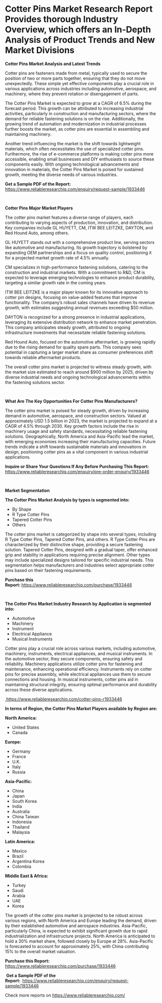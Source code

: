 <p><h1>Cotter Pins Market Research Report Provides thorough Industry Overview, which offers an In-Depth Analysis of Product Trends and New Market Divisions</h1></p><p><strong>Cotter Pins Market Analysis and Latest Trends</strong></p>
<p><p>Cotter pins are fasteners made from metal, typically used to secure the position of two or more parts together, ensuring that they do not move unexpectedly. These simple yet effective components play a crucial role in various applications across industries including automotive, aerospace, and machinery, where they prevent rotation or disengagement of parts.</p><p>The Cotter Pins Market is expected to grow at a CAGR of 6.5% during the forecast period. This growth can be attributed to increasing industrial activities, particularly in construction and manufacturing sectors, where the demand for reliable fastening solutions is on the rise. Additionally, the growing trend of automation and modernization in industrial processes further boosts the market, as cotter pins are essential in assembling and maintaining machinery.</p><p>Another trend influencing the market is the shift towards lightweight materials, which often necessitates the use of specialized cotter pins. Furthermore, the rise of e-commerce platforms is making cotter pins more accessible, enabling small businesses and DIY enthusiasts to source these components easily. With ongoing technological advancements and innovation in materials, the Cotter Pins Market is poised for sustained growth, meeting the diverse needs of various industries.</p></p>
<p><strong>Get a Sample PDF of the Report:&nbsp;</strong> <a href="https://www.reliableresearchiq.com/enquiry/request-sample/1933446?utm_campaign=2883&utm_medium=2&utm_source=Github&utm_content=ia&utm_term=11042025&utm_id=cotter-pins">https://www.reliableresearchiq.com/enquiry/request-sample/1933446</a></p>
<p>&nbsp;</p>
<p><strong>Cotter Pins Major Market Players</strong></p>
<p><p>The cotter pins market features a diverse range of players, each contributing to varying aspects of production, innovation, and distribution. Key companies include GL HUYETT, CM, ITW BEE LEITZKE, DAYTON, and Red Hound Auto, among others. </p><p>GL HUYETT stands out with a comprehensive product line, serving sectors like automotive and manufacturing. Its growth trajectory is bolstered by expanding OEM partnerships and a focus on quality control, positioning it for a projected market growth rate of 4.5% annually.</p><p>CM specializes in high-performance fastening solutions, catering to the construction and industrial markets. With a commitment to R&D, CM is expected to leverage emerging technologies to enhance product durability, targeting a similar growth rate in the coming years.</p><p>ITW BEE LEITZKE is a major player known for its innovative approach to cotter pin designs, focusing on value-added features that improve functionality. The company’s robust sales channels have driven its revenue growth, with estimates suggesting annual revenues exceeding $50 million.</p><p>DAYTON is recognized for a strong presence in industrial applications, leveraging its extensive distribution network to enhance market penetration. This company anticipates steady growth, attributed to ongoing infrastructure investments that necessitate reliable fastening solutions.</p><p>Red Hound Auto, focused on the automotive aftermarket, is growing rapidly due to the rising demand for quality spare parts. This company sees potential in capturing a larger market share as consumer preferences shift towards reliable aftermarket products.</p><p>The overall cotter pins market is projected to witness steady growth, with the market size estimated to reach around $900 million by 2025, driven by diverse industrial needs and ongoing technological advancements within the fastening solutions sector.</p></p>
<p>&nbsp;</p>
<p><strong>What Are The Key Opportunities For Cotter Pins Manufacturers?</strong></p>
<p><p>The cotter pins market is poised for steady growth, driven by increasing demand in automotive, aerospace, and construction sectors. Valued at approximately USD 1.5 billion in 2023, the market is projected to expand at a CAGR of 4.5% through 2030. Key growth factors include the rise in machinery usage and safety standards, necessitating reliable fastening solutions. Geographically, North America and Asia-Pacific lead the market, with emerging economies increasing their manufacturing capacities. Future trends indicate a shift towards sustainable materials and innovations in design, positioning cotter pins as a vital component in various industrial applications.</p></p>
<p><strong>Inquire or Share Your Questions If Any Before Purchasing This Report:</strong> <a href="https://www.reliableresearchiq.com/enquiry/pre-order-enquiry/1933446?utm_campaign=2883&utm_medium=2&utm_source=Github&utm_content=ia&utm_term=11042025&utm_id=cotter-pins">https://www.reliableresearchiq.com/enquiry/pre-order-enquiry/1933446</a></p>
<p>&nbsp;</p>
<p><strong>Market Segmentation</strong></p>
<p><strong>The Cotter Pins Market Analysis by types is segmented into:</strong></p>
<p><ul><li>By Shape</li><li>R Type Cotter Pins</li><li>Tapered Cotter Pins</li><li>Others</li></ul></p>
<p><p>The cotter pins market is categorized by shape into several types, including R Type Cotter Pins, Tapered Cotter Pins, and others. R Type Cotter Pins are characterized by their distinctive shape, providing a secure fastening solution. Tapered Cotter Pins, designed with a gradual taper, offer enhanced grip and stability in applications requiring precise alignment. Other types may include specialized designs tailored for specific industrial needs. This segmentation helps manufacturers and industries select appropriate cotter pins based on their fastening requirements.</p></p>
<p><strong>Purchase this Report:&nbsp;</strong><a href="https://www.reliableresearchiq.com/purchase/1933446?utm_campaign=2883&utm_medium=2&utm_source=Github&utm_content=ia&utm_term=11042025&utm_id=cotter-pins">https://www.reliableresearchiq.com/purchase/1933446</a></p>
<p>&nbsp;</p>
<p><strong>The Cotter Pins Market Industry Research by Application is segmented into:</strong></p>
<p><ul><li>Automotive</li><li>Machinery</li><li>Instrument</li><li>Electrical Appliance</li><li>Musical Instruments</li></ul></p>
<p><p>Cotter pins play a crucial role across various markets, including automotive, machinery, instruments, electrical appliances, and musical instruments. In the automotive sector, they secure components, ensuring safety and reliability. Machinery applications utilize cotter pins for fastening and maintenance, enhancing operational efficiency. Instruments rely on cotter pins for precise assembly, while electrical appliances use them to secure connections and housing. In musical instruments, cotter pins aid in maintaining structural integrity, ensuring optimal performance and durability across these diverse applications.</p></p>
<p><a href="https://www.reliableresearchiq.com/cotter-pins-r1933446?utm_campaign=2883&utm_medium=2&utm_source=Github&utm_content=ia&utm_term=11042025&utm_id=cotter-pins">&nbsp;https://www.reliableresearchiq.com/cotter-pins-r1933446</a></p>
<p><strong>In terms of Region, the Cotter Pins Market Players available by Region are:</strong></p>
<p>
    <p> <strong> North America: </strong>
        <ul>
            <li>United States</li>
            <li>Canada</li>
        </ul>
        </p> 
    <p> <strong> Europe: </strong>
        <ul>
            <li>Germany</li>
            <li>France</li>
            <li>U.K.</li>
            <li>Italy</li>
            <li>Russia</li>
        </ul>
        </p> 
    <p> <strong> Asia-Pacific: </strong>
        <ul>
            <li>China</li>
            <li>Japan</li>
            <li>South Korea</li>
            <li>India</li>
            <li>Australia</li>
            <li>China Taiwan</li>
            <li>Indonesia</li>
            <li>Thailand</li>
            <li>Malaysia</li>
        </ul>
        </p> 
    <p> <strong> Latin America: </strong>
        <ul>
            <li>Mexico</li>
            <li>Brazil</li>
            <li>Argentina Korea</li>
            <li>Colombia</li>
        </ul>
        </p> 
    <p> <strong> Middle East & Africa: </strong>
        <ul>
            <li>Turkey</li>
            <li>Saudi</li>
            <li>Arabia</li>
            <li>UAE</li>
            <li>Korea</li>
        </ul>
    </p>
    </p>
<p><p>The growth of the cotter pins market is projected to be robust across various regions, with North America and Europe leading the demand, driven by their established automotive and aerospace industries. Asia-Pacific, particularly China, is expected to exhibit significant growth due to rapid industrialization and infrastructure projects. North America is anticipated to hold a 30% market share, followed closely by Europe at 28%. Asia-Pacific is forecasted to account for approximately 25%, with China contributing 15% to the overall market valuation.</p></p>
<p><strong>Purchase this Report: </strong><a href="https://www.reliableresearchiq.com/purchase/1933446?utm_campaign=2883&utm_medium=2&utm_source=Github&utm_content=ia&utm_term=11042025&utm_id=cotter-pins">https://www.reliableresearchiq.com/purchase/1933446</a></p>
<p>&nbsp;<strong>Get a Sample PDF of the Report:&nbsp;&nbsp;</strong><a href="https://www.reliableresearchiq.com/enquiry/request-sample/1933446?utm_campaign=2883&utm_medium=2&utm_source=Github&utm_content=ia&utm_term=11042025&utm_id=cotter-pins">https://www.reliableresearchiq.com/enquiry/request-sample/1933446</a></p>
<p><strong></strong></p>
<p>Check more reports on <a href="https://www.reliableresearchiq.com/?utm_campaign=2883&utm_medium=2&utm_source=Github&utm_content=ia&utm_term=11042025&utm_id=cotter-pins">https://www.reliableresearchiq.com/</a></p>